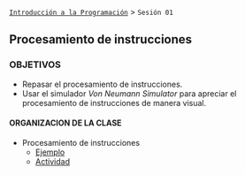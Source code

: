 [`Introducción a la Programación`](../Readme.md) > `Sesión 01`

## Procesamiento de instrucciones

### OBJETIVOS 

- Repasar el procesamiento de instrucciones.
- Usar el simulador *Von Neumann Simulator* para apreciar el procesamiento de instrucciones de manera visual.

#### ORGANIZACION DE LA CLASE

- Procesamiento de instrucciones
	- [Ejemplo](ejemplo01/)
	- [Actividad](actividad01/)
